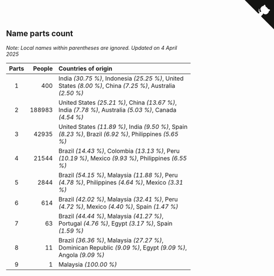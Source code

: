 ## Name parts count

*Note: Local names within parentheses are ignored.*
*Updated on  4 April 2025*

| Parts | People | Countries of origin |
| :--: | ---: | :--- |
| 1 | 400 | India *(30.75 %)*, Indonesia *(25.25 %)*, United States *(8.00 %)*, China *(7.25 %)*, Australia *(2.50 %)* |
| 2 | 188983 | United States *(25.21 %)*, China *(13.67 %)*, India *(7.78 %)*, Australia *(5.03 %)*, Canada *(4.54 %)* |
| 3 | 42935 | United States *(11.89 %)*, India *(9.50 %)*, Spain *(8.23 %)*, Brazil *(6.92 %)*, Philippines *(5.65 %)* |
| 4 | 21544 | Brazil *(14.43 %)*, Colombia *(13.13 %)*, Peru *(10.19 %)*, Mexico *(9.93 %)*, Philippines *(6.55 %)* |
| 5 | 2844 | Brazil *(54.15 %)*, Malaysia *(11.88 %)*, Peru *(4.78 %)*, Philippines *(4.64 %)*, Mexico *(3.31 %)* |
| 6 | 614 | Brazil *(42.02 %)*, Malaysia *(32.41 %)*, Peru *(4.72 %)*, Mexico *(4.40 %)*, Spain *(1.47 %)* |
| 7 | 63 | Brazil *(44.44 %)*, Malaysia *(41.27 %)*, Portugal *(4.76 %)*, Egypt *(3.17 %)*, Spain *(1.59 %)* |
| 8 | 11 | Brazil *(36.36 %)*, Malaysia *(27.27 %)*, Dominican Republic *(9.09 %)*, Egypt *(9.09 %)*, Angola *(9.09 %)* |
| 9 | 1 | Malaysia *(100.00 %)* |


<a href="https://github.com/JustinTimeCuber/wca_statistics" class="github-corner" aria-label="View source on Github"><svg width="80" height="80" viewBox="0 0 250 250" style="fill:#151513; color:#fff; position: absolute; top: 0; border: 0; right: 0;" aria-hidden="true"><path d="M0,0 L115,115 L130,115 L142,142 L250,250 L250,0 Z"></path><path d="M128.3,109.0 C113.8,99.7 119.0,89.6 119.0,89.6 C122.0,82.7 120.5,78.6 120.5,78.6 C119.2,72.0 123.4,76.3 123.4,76.3 C127.3,80.9 125.5,87.3 125.5,87.3 C122.9,97.6 130.6,101.9 134.4,103.2" fill="currentColor" style="transform-origin: 130px 106px;" class="octo-arm"></path><path d="M115.0,115.0 C114.9,115.1 118.7,116.5 119.8,115.4 L133.7,101.6 C136.9,99.2 139.9,98.4 142.2,98.6 C133.8,88.0 127.5,74.4 143.8,58.0 C148.5,53.4 154.0,51.2 159.7,51.0 C160.3,49.4 163.2,43.6 171.4,40.1 C171.4,40.1 176.1,42.5 178.8,56.2 C183.1,58.6 187.2,61.8 190.9,65.4 C194.5,69.0 197.7,73.2 200.1,77.6 C213.8,80.2 216.3,84.9 216.3,84.9 C212.7,93.1 206.9,96.0 205.4,96.6 C205.1,102.4 203.0,107.8 198.3,112.5 C181.9,128.9 168.3,122.5 157.7,114.1 C157.9,116.9 156.7,120.9 152.7,124.9 L141.0,136.5 C139.8,137.7 141.6,141.9 141.8,141.8 Z" fill="currentColor" class="octo-body"></path></svg></a><style>.github-corner:hover .octo-arm{animation:octocat-wave 560ms ease-in-out}@keyframes octocat-wave{0%,100%{transform:rotate(0)}20%,60%{transform:rotate(-25deg)}40%,80%{transform:rotate(10deg)}}@media (max-width:500px){.github-corner:hover .octo-arm{animation:none}.github-corner .octo-arm{animation:octocat-wave 560ms ease-in-out}}</style>
